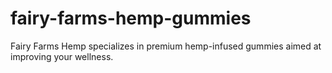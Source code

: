 # fairy-farms-hemp-gummies
Fairy Farms Hemp specializes in premium hemp-infused gummies aimed at improving your wellness.
